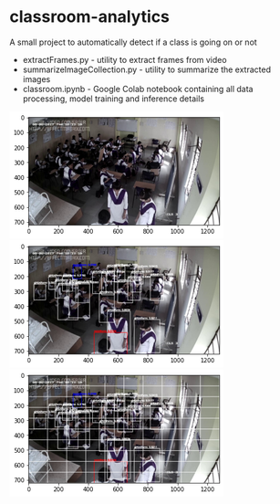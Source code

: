 # classroom-analytics
A small project to automatically detect if a class is going on or not

* extractFrames.py - utility to extract frames from video
* summarizeImageCollection.py - utility to summarize the extracted images
* classroom.ipynb - Google Colab notebook containing all data processing, model training and inference details

![raw](images/raw.png "Input image") ![detections](images/detections.png "Uniform detections") ![features](images/features.png "Feature extraction")
